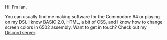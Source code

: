 Hi! I'm Ian. 

You can usually find me making software for the Commodore 64 or playing on my DSi. I know BASIC 2.0, HTML, a bit of CSS, and I know how to change screen colors in 6502 assembly. 
Want to get in touch? Check out my [Discord server](https://discord.gg/kJac2ty).
